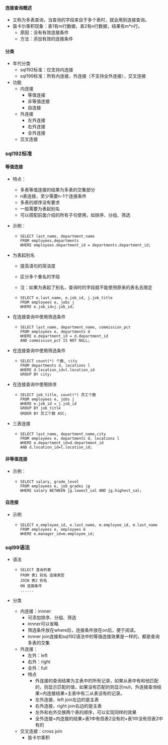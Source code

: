 #### 连接查询概述

- 又称为多表查询，当查询的字段来自于多个表时，就会用到连接查询。
- 笛卡尔乘积现象：表1有m行数据，表2有n行数据，结果有m*n行。
  - 原因：没有有效连接条件
  - 方法：添加有效的连接条件

#### 分类

- 年代分类
  - sql192标准：仅支持内连接
  - sql199标准：所有内连接，外连接（不支持全外连接），交叉连接
- 功能
  - 内连接
    - 等值连接
    - 非等值连接
    - 自连接
  - 外连接
    - 左外连接
    - 右外连接
    - 全外连接
  - 交叉连接

### sql192标准

#### 等值连接

- 特点：
  - 多表等值连接的结果为多表的交集部分
  - n表连接，至少需要n-1个连接条件
  - 多表的顺序没有要求
  - 一般需要为表起别名
  - 可以搭配前面介绍的所有子句使用，如排序、分组、筛选

- 示例：

  - ```mysql
    SELECT last_name, department_name
    FROM employees,departments
    WHERE employees.department_id = departments.department_id;
    ```

- 为表起别名

  - 提高语句的简洁度

  - 区分多个重名的字段

  - 注：如果为表起了别名，查询时的字段就不能使用原来的表名去限定

  - ```mysql
    SELECT e.last_name, e.job_id, j.job_title
    FROM employees e, jobs j
    WHERE e.job_id=j.job_id;
    ```

- 在连接查询中使用筛选条件

  - ```mysql
    SELECT last_name, department_name, commission_pct
    FROM employees e, departments d
    WHERE e.department_id = d.department_id
    AND commission_pct IS NOT NULL;
    ```

- 在连接查询中使用筛选条件

  - ```mysql
    SELECT count(*) 个数, city
    FROM departments d, locations l
    WHERE d.location_id=l.location_id
    GROUP BY city;
    ```

- 在连接查询中使用排序

  - ```mysql
    SELECT job_title, count(*) 员工个数
    FROM employees e, jobs j
    WHERE e.job_id = j.job_id
    GROUP BY job_title
    ORDER BY 员工个数 ASC;
    ```

- 三表连接

  - ```mysql
    SELECT last_name, department_name,city
    FROM employees e, departments d, locations l
    WHERE e.department_id=d.department_id
    AND d.location_id=l.location_id;
    ```


#### 非等值连接

- 示例：

  - ```mysql
    SELECT salary, grade_level
    FROM employees e, job_grades jg
    WHERE salary BETWEEN jg.lowest_sal AND jg.highest_sal;
    ```

#### 自连接

- 示例

  - ```mysql
    SELECT e.employee_id, e.last_name, m.employee_id, m.last_name
    FROM employees e, employees m
    WHERE e.manager_id=m.employee_id;
    ```

### sql99语法

- 语法

  - ```mysql
    SELECT 查询列表
    FROM 表1 别名 连接类型
    JOIN 表2 别名
    ON 连接条件
    ......
    ```

- 分类

  - 内连接：innner
    - 可添加排序、分组、筛选
    - innner可以省略
    - 筛选条件放在where后，连接条件放在on后，便于阅读。
    - innner join连接和sql192语法中的等值连接效果是一样的，都是查询多表的交集
  - 外连接：
    - 左外：left
    - 右外：right
    - 全外：full
    - 特点
      - 外连接的查询结果为主表中的所有记录，如果从表中有和他匹配的，则显示匹配的值，如果没有匹配的则显示null，外连接查询结果=内连接结果+主表中有二从表没有的记录。
      - 左外连接，left join左边的是主表
      - 右外连接，right join右边的是主表
      - 左外和右外交换两个表的顺序，可以实现同样的效果
      - 全外连接=内连接的结果+表1中有但表2没有的+表1中没有但表2中有的
  - 交叉连接：cross join
    - 笛卡尔乘积

